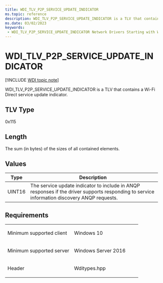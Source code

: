 ```yaml
---
title: WDI_TLV_P2P_SERVICE_UPDATE_INDICATOR
ms.topic: reference
description: WDI_TLV_P2P_SERVICE_UPDATE_INDICATOR is a TLV that contains a Wi-Fi Direct service update indicator.
ms.date: 03/02/2023
keywords:
 - WDI_TLV_P2P_SERVICE_UPDATE_INDICATOR Network Drivers Starting with Windows Vista
---
```


# WDI\_TLV\_P2P\_SERVICE\_UPDATE\_INDICATOR

[!INCLUDE [WDI topic note](../includes/wdi-version-warning.md)]


WDI\_TLV\_P2P\_SERVICE\_UPDATE\_INDICATOR is a TLV that contains a Wi-Fi Direct service update indicator.

## TLV Type


0x115

## Length


The sum (in bytes) of the sizes of all contained elements.

## Values


| Type   | Description                                                                                                                                 |
|--------|---------------------------------------------------------------------------------------------------------------------------------------------|
| UINT16 | The service update indicator to include in ANQP responses if the driver supports responding to service information discovery ANQP requests. |

 

## Requirements

<table>
<colgroup>
<col width="50%" />
<col width="50%" />
</colgroup>
<tbody>
<tr class="odd">
<td><p>Minimum supported client</p></td>
<td><p>Windows 10</p></td>
</tr>
<tr class="even">
<td><p>Minimum supported server</p></td>
<td><p>Windows Server 2016</p></td>
</tr>
<tr class="odd">
<td><p>Header</p></td>
<td>Wditypes.hpp</td>
</tr>
</tbody>
</table>

 

 




